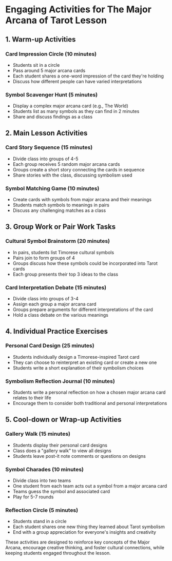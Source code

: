 # Engaging Activities for The Major Arcana of Tarot Lesson

## 1. Warm-up Activities

### Card Impression Circle (10 minutes)
- Students sit in a circle
- Pass around 5 major arcana cards
- Each student shares a one-word impression of the card they're holding
- Discuss how different people can have varied interpretations

### Symbol Scavenger Hunt (5 minutes)
- Display a complex major arcana card (e.g., The World)
- Students list as many symbols as they can find in 2 minutes
- Share and discuss findings as a class

## 2. Main Lesson Activities

### Card Story Sequence (15 minutes)
- Divide class into groups of 4-5
- Each group receives 5 random major arcana cards
- Groups create a short story connecting the cards in sequence
- Share stories with the class, discussing symbolism used

### Symbol Matching Game (10 minutes)
- Create cards with symbols from major arcana and their meanings
- Students match symbols to meanings in pairs
- Discuss any challenging matches as a class

## 3. Group Work or Pair Work Tasks

### Cultural Symbol Brainstorm (20 minutes)
- In pairs, students list Timorese cultural symbols
- Pairs join to form groups of 4
- Groups discuss how these symbols could be incorporated into Tarot cards
- Each group presents their top 3 ideas to the class

### Card Interpretation Debate (15 minutes)
- Divide class into groups of 3-4
- Assign each group a major arcana card
- Groups prepare arguments for different interpretations of the card
- Hold a class debate on the various meanings

## 4. Individual Practice Exercises

### Personal Card Design (25 minutes)
- Students individually design a Timorese-inspired Tarot card
- They can choose to reinterpret an existing card or create a new one
- Students write a short explanation of their symbolism choices

### Symbolism Reflection Journal (10 minutes)
- Students write a personal reflection on how a chosen major arcana card relates to their life
- Encourage them to consider both traditional and personal interpretations

## 5. Cool-down or Wrap-up Activities

### Gallery Walk (15 minutes)
- Students display their personal card designs
- Class does a "gallery walk" to view all designs
- Students leave post-it note comments or questions on designs

### Symbol Charades (10 minutes)
- Divide class into two teams
- One student from each team acts out a symbol from a major arcana card
- Teams guess the symbol and associated card
- Play for 5-7 rounds

### Reflection Circle (5 minutes)
- Students stand in a circle
- Each student shares one new thing they learned about Tarot symbolism
- End with a group appreciation for everyone's insights and creativity

These activities are designed to reinforce key concepts of the Major Arcana, encourage creative thinking, and foster cultural connections, while keeping students engaged throughout the lesson.
